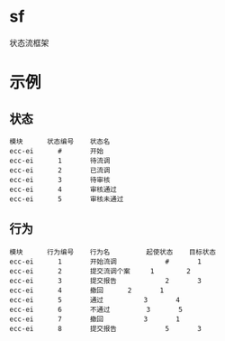 # sf
状态流框架

# 示例

## 状态
    模块      状态编号    状态名
    ecc-ei	    #	    开始
    ecc-ei	    1	    待流调
    ecc-ei	    2	    已流调
    ecc-ei	    3	    待审核
    ecc-ei	    4	    审核通过
    ecc-ei	    5	    审核未通过
    
## 行为
    模块      行为编号    行为名         起使状态    目标状态
    ecc-ei	    1	    开始流调    	    #	    1
    ecc-ei	    2	    提交流调个案     1	    2
    ecc-ei	    3	    提交报告    	    2	    3
    ecc-ei	    4	    撤回	    2	    1
    ecc-ei	    5	    通过  	    3	    4
    ecc-ei	    6	    不通过 	    3	    5
    ecc-ei	    7	    撤回  	    3	    1
    ecc-ei	    8	    提交报告    	    5	    3


